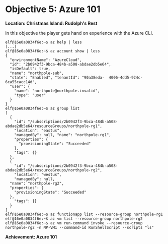 # Objective 5: Azure 101
**Location: Christmas Island: Rudolph's Rest**  

In this objective the player gets hand on experience with the Azure CLI.

```
elf@16e0a0834f6e:~$ az help | less
[...]
elf@16e0a0834f6e:~$ az account show | less
{
  "environmentName": "AzureCloud",
  "id": "2b0942f3-9bca-484b-a508-abdae2db5e64",
  "isDefault": true,
  "name": "northpole-sub",
  "state": "Enabled", "tenantId": "90a38eda-  4006-4dd5-924c-6ca55cacc14d",
  "user": {
    "name": "northpole@northpole.invalid",
    "type": "user"
  }
}
elf@16e0a0834f6e:~$ az group list
[
  {
    "id": "/subscriptions/2b0942f3-9bca-484b-a508-abdae2db5e64/resourceGroups/northpole-rg1",
    "location": "eastus",
    "managedBy": null, "name": "northpole-rg1",
    "properties": {
      "provisioningState": "Succeeded"
    },
    "tags": {}
  },
  {
    "id": "/subscriptions/2b0942f3-9bca-484b-a508-abdae2db5e64/resourceGroups/northpole-rg2",
    "location": "westus",
    "managedBy": null,
  "name": "northpole-rg2",
  "properties": {
    "provisioningState": "Succeeded"
  },
    "tags": {}
  }
]
elf@16e0a0834f6e:~$ az functionapp list --resource-group northpole-rg1
elf@16e0a0834f6e:~$ az vm list --resource-group northpole-rg2
elf@16e0a0834f6e:~$ az vm run-command invoke --resource-group northpole-rg2 -n NP-VM1 --command-id RunShellScript --scripts "ls"
```

**Achievement: Azure 101**
<!--stackedit_data:
eyJoaXN0b3J5IjpbMTE1ODQ4Mjg1OCwtMjAxMDE5MjYzXX0=
-->